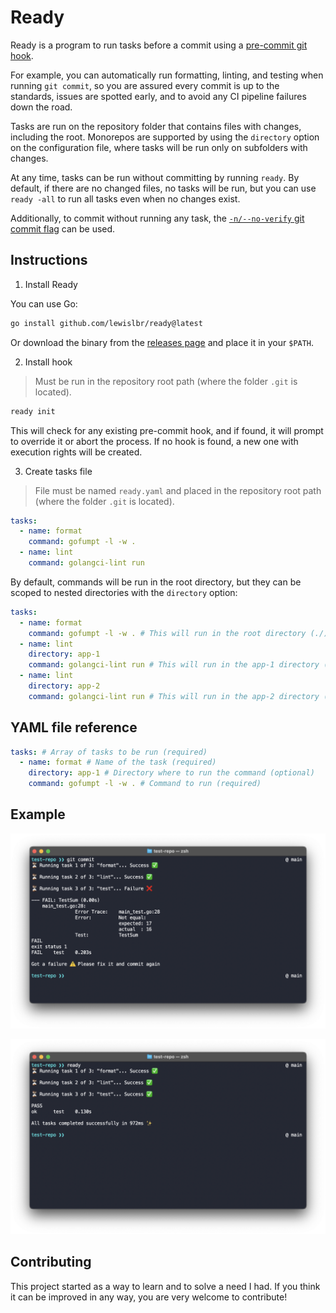 # Ready

Ready is a program to run tasks before a commit using a [pre-commit git hook](https://git-scm.com/book/en/v2/Customizing-Git-Git-Hooks).

For example, you can automatically run formatting, linting, and testing when running `git commit`, so you are assured every commit is up to the standards, issues are spotted early, and to avoid any CI pipeline failures down the road.

Tasks are run on the repository folder that contains files with changes, including the root. Monorepos are supported by using the `directory` option on the configuration file, where tasks will be run only on subfolders with changes.

At any time, tasks can be run without committing by running `ready`. By default, if there are no changed files, no tasks will be run, but you can use `ready -all` to run all tasks even when no changes exist.

Additionally, to commit without running any task, the [`-n/--no-verify` git commit flag](https://git-scm.com/docs/git-commit#Documentation/git-commit.txt--n) can be used.

## Instructions

1. Install Ready

You can use Go:

```sh
go install github.com/lewislbr/ready@latest
```

Or download the binary from the [releases page](https://github.com/lewislbr/ready/releases) and place it in your `$PATH`.

2. Install hook

> Must be run in the repository root path (where the folder `.git` is located).

```sh
ready init
```

This will check for any existing pre-commit hook, and if found, it will prompt to override it or abort the process. If no hook is found, a new one with execution rights will be created.

3. Create tasks file

> File must be named `ready.yaml` and placed in the repository root path (where the folder `.git` is located).

```yaml
tasks:
  - name: format
    command: gofumpt -l -w .
  - name: lint
    command: golangci-lint run
```

By default, commands will be run in the root directory, but they can be scoped to nested directories with the `directory` option:

```yaml
tasks:
  - name: format
    command: gofumpt -l -w . # This will run in the root directory (./)
  - name: lint
    directory: app-1
    command: golangci-lint run # This will run in the app-1 directory (./app-1)
  - name: lint
    directory: app-2
    command: golangci-lint run # This will run in the app-2 directory (./app-2)
```

## YAML file reference

```yaml
tasks: # Array of tasks to be run (required)
  - name: format # Name of the task (required)
    directory: app-1 # Directory where to run the command (optional)
    command: gofumpt -l -w . # Command to run (required)
```

## Example

![example-fail](example-fail.png)

![example-success](example-success.png)

## Contributing

This project started as a way to learn and to solve a need I had. If you think it can be improved in any way, you are very welcome to contribute!
